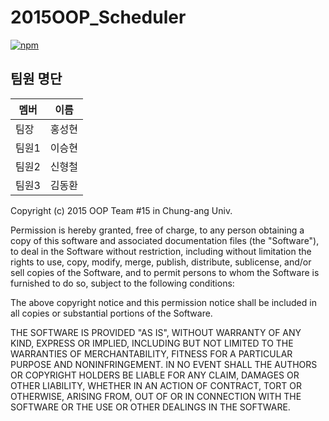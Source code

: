 # 2015OOP_Scheduler
[![npm](https://img.shields.io/npm/l/express.svg)]()
## 팀원 명단
멤버  | 이름
------|--------
팀장  | 홍성현
팀원1 | 이승현
팀원2 | 신형철
팀원3 | 김동환

Copyright (c) 2015 OOP Team #15 in Chung-ang Univ.



Permission is hereby granted, free of charge, to any person obtaining a copy
of this software and associated documentation files (the "Software"), to deal
in the Software without restriction, including without limitation the rights
to use, copy, modify, merge, publish, distribute, sublicense, and/or sell
copies of the Software, and to permit persons to whom the Software is
furnished to do so, subject to the following conditions:



The above copyright notice and this permission notice shall be included in
all copies or substantial portions of the Software.



THE SOFTWARE IS PROVIDED "AS IS", WITHOUT WARRANTY OF ANY KIND, EXPRESS OR
IMPLIED, INCLUDING BUT NOT LIMITED TO THE WARRANTIES OF MERCHANTABILITY,
FITNESS FOR A PARTICULAR PURPOSE AND NONINFRINGEMENT.  IN NO EVENT SHALL THE
AUTHORS OR COPYRIGHT HOLDERS BE LIABLE FOR ANY CLAIM, DAMAGES OR OTHER
LIABILITY, WHETHER IN AN ACTION OF CONTRACT, TORT OR OTHERWISE, ARISING FROM,
OUT OF OR IN CONNECTION WITH THE SOFTWARE OR THE USE OR OTHER DEALINGS IN
THE SOFTWARE.
